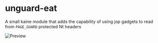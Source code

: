 # unguard-eat

A small kaine module that adds the capability of using jop gadgets to read from `PAGE_GUARD` protected Nt headers 

![Preview](https://github.com/Cracked5pider/unguard-eat/blob/main/assets/image.png?raw=true)

